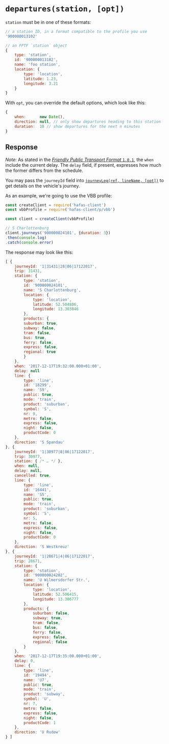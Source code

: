 # `departures(station, [opt])`

`station` must be in one of these formats:

```js
// a station ID, in a format compatible to the profile you use
'900000013102'

// an FPTF `station` object
{
	type: 'station',
	id: '900000013102',
	name: 'foo station',
	location: {
		type: 'location',
		latitude: 1.23,
		longitude: 3.21
	}
}
```

With `opt`, you can override the default options, which look like this:

```js
{
	when:      new Date(),
	direction: null, // only show departures heading to this station
	duration:  10 // show departures for the next n minutes
}
```

## Response

*Note:* As stated in the [*Friendly Public Transport Format* `1.0.1`](https://github.com/public-transport/friendly-public-transport-format/tree/1.0.1), the `when` include the current delay. The `delay` field, if present, expresses how much the former differs from the schedule.

You may pass the `journeyId` field into [`journeyLeg(ref, lineName, [opt])`](journey-leg.md) to get details on the vehicle's journey.

As an example, we're going to use the VBB profile:

```js
const createClient = require('hafas-client')
const vbbProfile = require('hafas-client/p/vbb')

const client = createClient(vbbProfile)

// S Charlottenburg
client.journeys('900000024101', {duration: 3})
.then(console.log)
.catch(console.error)
```

The response may look like this:

```js
[ {
	journeyId: '1|31431|28|86|17122017',
	trip: 31431,
	station: {
		type: 'station',
		id: '900000024101',
		name: 'S Charlottenburg',
		location: {
			type: 'location',
			latitude: 52.504806,
			longitude: 13.303846
		},
		products: {
		suburban: true,
		subway: false,
		tram: false,
		bus: true,
		ferry: false,
		express: false,
		regional: true
		}
	},
	when: '2017-12-17T19:32:00.000+01:00',
	delay: null
	line: {
		type: 'line',
		id: '18299',
		name: 'S9',
		public: true,
		mode: 'train',
		product: 'suburban',
		symbol: 'S',
		nr: 9,
		metro: false,
		express: false,
		night: false,
		productCode: 0
	},
	direction: 'S Spandau'
}, {
	journeyId: '1|30977|8|86|17122017',
	trip: 30977,
	station: { /* … */ },
	when: null,
	delay: null,
	cancelled: true,
	line: {
		type: 'line',
		id: '16441',
		name: 'S5',
		public: true,
		mode: 'train',
		product: 'suburban',
		symbol: 'S',
		nr: 5,
		metro: false,
		express: false,
		night: false,
		productCode: 0
	},
	direction: 'S Westkreuz'
}, {
	journeyId: '1|28671|4|86|17122017',
	trip: 28671,
	station: {
		type: 'station',
		id: '900000024202',
		name: 'U Wilmersdorfer Str.',
		location: {
			type: 'location',
			latitude: 52.506415,
			longitude: 13.306777
		},
		products: {
			suburban: false,
			subway: true,
			tram: false,
			bus: false,
			ferry: false,
			express: false,
			regional: false
		}
	},
	when: '2017-12-17T19:35:00.000+01:00',
	delay: 0,
	line: {
		type: 'line',
		id: '19494',
		name: 'U7',
		public: true,
		mode: 'train',
		product: 'subway',
		symbol: 'U',
		nr: 7,
		metro: false,
		express: false,
		night: false,
		productCode: 1
	},
	direction: 'U Rudow'
} ]
```
